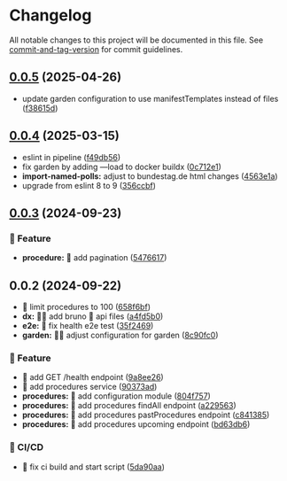 # Changelog

All notable changes to this project will be documented in this file. See [commit-and-tag-version](https://github.com/absolute-version/commit-and-tag-version) for commit guidelines.

## [0.0.5](https://github.com/demokratie-live/democracy-development/compare/procedures@v0.0.4...procedures@v0.0.5) (2025-04-26)


* update garden configuration to use manifestTemplates instead of files ([f38615d](https://github.com/demokratie-live/democracy-development/commit/f38615dd5400bad734139f5363a6a6d9fa6a3db3))

## [0.0.4](https://github.com/demokratie-live/democracy-development/compare/procedures@v0.0.3...procedures@v0.0.4) (2025-03-15)


* eslint in pipeline ([f49db56](https://github.com/demokratie-live/democracy-development/commit/f49db5692231ddbac345ed5c35ac0516c2e43bb3))
* fix garden by adding —load to docker buildx ([0c712e1](https://github.com/demokratie-live/democracy-development/commit/0c712e1734116275badbde2c82aadc4515845759))
* **import-named-polls:** adjust to bundestag.de html changes ([4563e1a](https://github.com/demokratie-live/democracy-development/commit/4563e1add8c9f2ec852b7e5f68451576bc62001f))
* upgrade from eslint 8 to 9 ([356ccbf](https://github.com/demokratie-live/democracy-development/commit/356ccbfad9dff32191f38be383b24d515d4a87fb))

## [0.0.3](https://github.com/demokratie-live/democracy-development/compare/procedures@v0.0.2...procedures@v0.0.3) (2024-09-23)


### 🚀 Feature

* **procedure:** 🚀 add pagination ([5476617](https://github.com/demokratie-live/democracy-development/commit/547661733d1e312b7b19dd6bfe0aa73a6af8c32c))

## 0.0.2 (2024-09-22)


* 🐛 limit procedures to 100 ([658f6bf](https://github.com/demokratie-live/democracy-development/commit/658f6bf6aaf5445b106d0a2476c92ff33ca04d19))
* **dx:** 🧑‍💻 add bruno 🐶 api files ([a4fd5b0](https://github.com/demokratie-live/democracy-development/commit/a4fd5b0fe8135dc855245c898c5c3d0aa5828e94))
* **e2e:** 🔂 fix health e2e test ([35f2469](https://github.com/demokratie-live/democracy-development/commit/35f24694b51723ace77949acba03d6a477815fe5))
* **garden:** 🧑‍🌾 adjust configuration for garden ([8c90fc0](https://github.com/demokratie-live/democracy-development/commit/8c90fc0fe752bb9af69d9c5cc796f8c9736b0997))


### 🚀 Feature

* 🚀 add GET /health endpoint ([9a8ee26](https://github.com/demokratie-live/democracy-development/commit/9a8ee26140a4c4fe33b8d14298702df699d586e0))
* 🚀 add procedures service ([90373ad](https://github.com/demokratie-live/democracy-development/commit/90373adcc403e80d3914ecb7594c07aadc6c39d8))
* **procedures:** 🚀 add configuration module ([804f757](https://github.com/demokratie-live/democracy-development/commit/804f757e3ffc1ba019f47f855a26b9d9e6e413e3))
* **procedures:** 🚀 add procedures findAll endpoint ([a229563](https://github.com/demokratie-live/democracy-development/commit/a229563b21006ec3e24c931a7ab1a48ea9963e5f))
* **procedures:** 🚀 add procedures pastProcedures endpoint ([c841385](https://github.com/demokratie-live/democracy-development/commit/c84138582eb273d43547590b2187ccdf2d2a1a90))
* **procedures:** 🚀 add procedures upcoming endpoint ([bd63db6](https://github.com/demokratie-live/democracy-development/commit/bd63db647875d98c6e954f253289e6150a9903f5))


### 👷 CI/CD

* 👷 fix ci build and start script ([5da90aa](https://github.com/demokratie-live/democracy-development/commit/5da90aa177dc642e628355100469afb424433f99))
